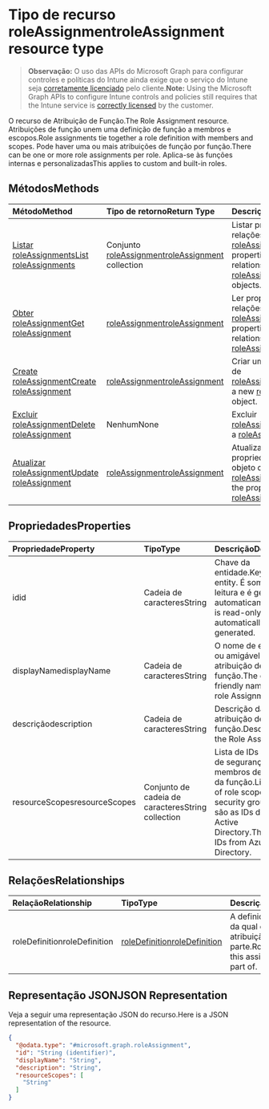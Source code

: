 # <a name="roleassignment-resource-type"></a><span data-ttu-id="fff09-101">Tipo de recurso roleAssignment</span><span class="sxs-lookup"><span data-stu-id="fff09-101">roleAssignment resource type</span></span>

> <span data-ttu-id="fff09-102">**Observação:** O uso das APIs do Microsoft Graph para configurar controles e políticas do Intune ainda exige que o serviço do Intune seja [corretamente licenciado](https://go.microsoft.com/fwlink/?linkid=839381) pelo cliente.</span><span class="sxs-lookup"><span data-stu-id="fff09-102">**Note:** Using the Microsoft Graph APIs to configure Intune controls and policies still requires that the Intune service is [correctly licensed](https://go.microsoft.com/fwlink/?linkid=839381) by the customer.</span></span>

<span data-ttu-id="fff09-103">O recurso de Atribuição de Função.</span><span class="sxs-lookup"><span data-stu-id="fff09-103">The Role Assignment resource.</span></span> <span data-ttu-id="fff09-104">Atribuições de função unem uma definição de função a membros e escopos.</span><span class="sxs-lookup"><span data-stu-id="fff09-104">Role assignments tie together a role definition with members and scopes.</span></span> <span data-ttu-id="fff09-105">Pode haver uma ou mais atribuições de função por função.</span><span class="sxs-lookup"><span data-stu-id="fff09-105">There can be one or more role assignments per role.</span></span> <span data-ttu-id="fff09-106">Aplica-se às funções internas e personalizadas</span><span class="sxs-lookup"><span data-stu-id="fff09-106">This applies to custom and built-in roles.</span></span>
## <a name="methods"></a><span data-ttu-id="fff09-107">Métodos</span><span class="sxs-lookup"><span data-stu-id="fff09-107">Methods</span></span>
|<span data-ttu-id="fff09-108">Método</span><span class="sxs-lookup"><span data-stu-id="fff09-108">Method</span></span>|<span data-ttu-id="fff09-109">Tipo de retorno</span><span class="sxs-lookup"><span data-stu-id="fff09-109">Return Type</span></span>|<span data-ttu-id="fff09-110">Descrição</span><span class="sxs-lookup"><span data-stu-id="fff09-110">Description</span></span>|
|:---|:---|:---|
|[<span data-ttu-id="fff09-111">Listar roleAssignments</span><span class="sxs-lookup"><span data-stu-id="fff09-111">List roleAssignments</span></span>](../api/intune_rbac_roleassignment_list.md)|<span data-ttu-id="fff09-112">Conjunto [roleAssignment](../resources/intune_rbac_roleassignment.md)</span><span class="sxs-lookup"><span data-stu-id="fff09-112">[roleAssignment](../resources/intune_rbac_roleassignment.md) collection</span></span>|<span data-ttu-id="fff09-113">Listar propriedades e relações de objeto de [roleAssignment](../resources/intune_rbac_roleassignment.md).</span><span class="sxs-lookup"><span data-stu-id="fff09-113">List properties and relationships of the [roleAssignment](../resources/intune_rbac_roleassignment.md) objects.</span></span>|
|[<span data-ttu-id="fff09-114">Obter roleAssignment</span><span class="sxs-lookup"><span data-stu-id="fff09-114">Get roleAssignment</span></span>](../api/intune_rbac_roleassignment_get.md)|[<span data-ttu-id="fff09-115">roleAssignment</span><span class="sxs-lookup"><span data-stu-id="fff09-115">roleAssignment</span></span>](../resources/intune_rbac_roleassignment.md)|<span data-ttu-id="fff09-116">Ler propriedades e relações de objetos de [roleAssignment](../resources/intune_rbac_roleassignment.md).</span><span class="sxs-lookup"><span data-stu-id="fff09-116">Read properties and relationships of the [roleAssignment](../resources/intune_rbac_roleassignment.md) object.</span></span>|
|[<span data-ttu-id="fff09-117">Create roleAssignment</span><span class="sxs-lookup"><span data-stu-id="fff09-117">Create roleAssignment</span></span>](../api/intune_rbac_roleassignment_create.md)|[<span data-ttu-id="fff09-118">roleAssignment</span><span class="sxs-lookup"><span data-stu-id="fff09-118">roleAssignment</span></span>](../resources/intune_rbac_roleassignment.md)|<span data-ttu-id="fff09-119">Criar um novo objeto de [roleAssignment](../resources/intune_rbac_roleassignment.md).</span><span class="sxs-lookup"><span data-stu-id="fff09-119">Create a new [roleAssignment](../resources/intune_rbac_roleassignment.md) object.</span></span>|
|[<span data-ttu-id="fff09-120">Excluir roleAssignment</span><span class="sxs-lookup"><span data-stu-id="fff09-120">Delete roleAssignment</span></span>](../api/intune_rbac_roleassignment_delete.md)|<span data-ttu-id="fff09-121">Nenhum</span><span class="sxs-lookup"><span data-stu-id="fff09-121">None</span></span>|<span data-ttu-id="fff09-122">Excluir [roleAssignment](../resources/intune_rbac_roleassignment.md).</span><span class="sxs-lookup"><span data-stu-id="fff09-122">Deletes a [roleAssignment](../resources/intune_rbac_roleassignment.md).</span></span>|
|[<span data-ttu-id="fff09-123">Atualizar roleAssignment</span><span class="sxs-lookup"><span data-stu-id="fff09-123">Update roleAssignment</span></span>](../api/intune_rbac_roleassignment_update.md)|[<span data-ttu-id="fff09-124">roleAssignment</span><span class="sxs-lookup"><span data-stu-id="fff09-124">roleAssignment</span></span>](../resources/intune_rbac_roleassignment.md)|<span data-ttu-id="fff09-125">Atualizar as propriedades de um objeto de [roleAssignment](../resources/intune_rbac_roleassignment.md).</span><span class="sxs-lookup"><span data-stu-id="fff09-125">Update the properties of a [roleAssignment](../resources/intune_rbac_roleassignment.md) object.</span></span>|

## <a name="properties"></a><span data-ttu-id="fff09-126">Propriedades</span><span class="sxs-lookup"><span data-stu-id="fff09-126">Properties</span></span>
|<span data-ttu-id="fff09-127">Propriedade</span><span class="sxs-lookup"><span data-stu-id="fff09-127">Property</span></span>|<span data-ttu-id="fff09-128">Tipo</span><span class="sxs-lookup"><span data-stu-id="fff09-128">Type</span></span>|<span data-ttu-id="fff09-129">Descrição</span><span class="sxs-lookup"><span data-stu-id="fff09-129">Description</span></span>|
|:---|:---|:---|
|<span data-ttu-id="fff09-130">id</span><span class="sxs-lookup"><span data-stu-id="fff09-130">id</span></span>|<span data-ttu-id="fff09-131">Cadeia de caracteres</span><span class="sxs-lookup"><span data-stu-id="fff09-131">String</span></span>|<span data-ttu-id="fff09-132">Chave da entidade.</span><span class="sxs-lookup"><span data-stu-id="fff09-132">Key of the entity.</span></span> <span data-ttu-id="fff09-133">É somente leitura e é gerada automaticamente.</span><span class="sxs-lookup"><span data-stu-id="fff09-133">This is read-only and automatically generated.</span></span>|
|<span data-ttu-id="fff09-134">displayName</span><span class="sxs-lookup"><span data-stu-id="fff09-134">displayName</span></span>|<span data-ttu-id="fff09-135">Cadeia de caracteres</span><span class="sxs-lookup"><span data-stu-id="fff09-135">String</span></span>|<span data-ttu-id="fff09-136">O nome de exibição ou amigável da atribuição de função.</span><span class="sxs-lookup"><span data-stu-id="fff09-136">The display or friendly name of the role Assignment.</span></span>|
|<span data-ttu-id="fff09-137">descrição</span><span class="sxs-lookup"><span data-stu-id="fff09-137">description</span></span>|<span data-ttu-id="fff09-138">Cadeia de caracteres</span><span class="sxs-lookup"><span data-stu-id="fff09-138">String</span></span>|<span data-ttu-id="fff09-139">Descrição da atribuição de função.</span><span class="sxs-lookup"><span data-stu-id="fff09-139">Description of the Role Assignment.</span></span>|
|<span data-ttu-id="fff09-140">resourceScopes</span><span class="sxs-lookup"><span data-stu-id="fff09-140">resourceScopes</span></span>|<span data-ttu-id="fff09-141">Conjunto de cadeia de caracteres</span><span class="sxs-lookup"><span data-stu-id="fff09-141">String collection</span></span>|<span data-ttu-id="fff09-142">Lista de IDs de grupos de segurança de membros de escopo da função.</span><span class="sxs-lookup"><span data-stu-id="fff09-142">List of ids of role scope member security groups.</span></span>  <span data-ttu-id="fff09-143">Estas são as IDs do Azure Active Directory.</span><span class="sxs-lookup"><span data-stu-id="fff09-143">These are IDs from Azure Active Directory.</span></span>|

## <a name="relationships"></a><span data-ttu-id="fff09-144">Relações</span><span class="sxs-lookup"><span data-stu-id="fff09-144">Relationships</span></span>
|<span data-ttu-id="fff09-145">Relação</span><span class="sxs-lookup"><span data-stu-id="fff09-145">Relationship</span></span>|<span data-ttu-id="fff09-146">Tipo</span><span class="sxs-lookup"><span data-stu-id="fff09-146">Type</span></span>|<span data-ttu-id="fff09-147">Descrição</span><span class="sxs-lookup"><span data-stu-id="fff09-147">Description</span></span>|
|:---|:---|:---|
|<span data-ttu-id="fff09-148">roleDefinition</span><span class="sxs-lookup"><span data-stu-id="fff09-148">roleDefinition</span></span>|[<span data-ttu-id="fff09-149">roleDefinition</span><span class="sxs-lookup"><span data-stu-id="fff09-149">roleDefinition</span></span>](../resources/intune_rbac_roledefinition.md)|<span data-ttu-id="fff09-150">A definição de função da qual essa atribuição faz parte.</span><span class="sxs-lookup"><span data-stu-id="fff09-150">Role definition this assignment is part of.</span></span>|

## <a name="json-representation"></a><span data-ttu-id="fff09-151">Representação JSON</span><span class="sxs-lookup"><span data-stu-id="fff09-151">JSON Representation</span></span>
<span data-ttu-id="fff09-152">Veja a seguir uma representação JSON do recurso.</span><span class="sxs-lookup"><span data-stu-id="fff09-152">Here is a JSON representation of the resource.</span></span>
<!-- {
  "blockType": "resource",
  "keyProperty": "id",
  "@odata.type": "microsoft.graph.roleAssignment"
}
-->
``` json
{
  "@odata.type": "#microsoft.graph.roleAssignment",
  "id": "String (identifier)",
  "displayName": "String",
  "description": "String",
  "resourceScopes": [
    "String"
  ]
}
```



